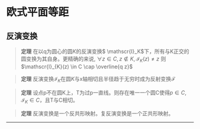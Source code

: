 # 欧式平面等距

## 反演变换

>**定理** 在以q为圆心的圆$K$的反演变换$ \mathscr{I}_K$下，所有与K正交的圆变换为其自身。更精确的来说,  $\forall z \in C, z \notin K, \mathscr{I}_{K}(z) \neq z$ 则 $\mathscr{I}_{K}(z) \in C \cap \overline{q z}$ 

>**定理** 反演变换$\mathscr{I}_K$在圆$K$与x轴相切且半径趋于无穷时成为反射变换$\mathscr{F}$

>**定理** 设点p不在圆K上，T为过p一直线。则存在唯一一个圆C使得$p\in C, \mathscr{I}_K\in C$，且T与C相切。

>**定理** 反演变换是一个反共形映射。复反演变换是一个正共形映射。

- - -